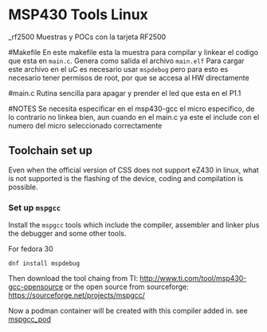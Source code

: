 # MSP430 Tools Linux


_rf2500
Muestras y POCs con la tarjeta RF2500


#Makefile
En este makefile esta la muestra para compilar y linkear el codigo que
esta en `main.c`.
Genera como salida el archivo `main.elf`
Para cargar este archivo en el uC es necesario usar `mspdebug` pero para 
esto es necesario tener permisos de root, por que se accesa al HW directamente

#main.c
Rutina sencilla para apagar y prender el led que esta en el P1.1

#NOTES
Se necesita especificar en el msp430-gcc el micro especifico, de lo contrario
no linkea bien, aun cuando en el main.c ya este el include con el numero
del micro seleccionado correctamente


## Toolchain set up

Even when the official version of CSS does not support eZ430 in linux, what is
not supported is the flashing of the device, coding and compilation is possible.

### Set up `mspgcc`

Install the `mspgcc` tools which include the compiler, assembler and linker
plus the debugger and some other tools.

For fedora 30
```
dnf install mspdebug
```

Then download the tool chaing from TI: http://www.ti.com/tool/msp430-gcc-opensource
or the open source from sourceforge: https://sourceforge.net/projects/mspgcc/

Now a podman container will be created with this compiler added in. see [mspgcc_pod](./mspgcc_pod)